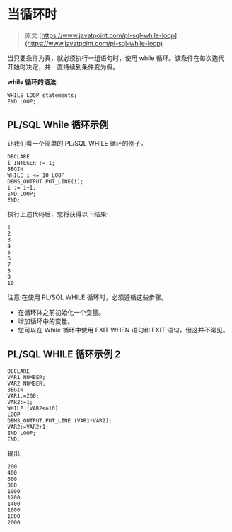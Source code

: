 # 当循环时

> 原文:[https://www.javatpoint.com/pl-sql-while-loop](https://www.javatpoint.com/pl-sql-while-loop)

当只要条件为真，就必须执行一组语句时，使用 while 循环。该条件在每次迭代开始时决定，并一直持续到条件变为假。

**while 循环的语法:**

```
WHILE LOOP statements; 
END LOOP; 
```

## PL/SQL While 循环示例

让我们看一个简单的 PL/SQL WHILE 循环的例子。

```
DECLARE
i INTEGER := 1;
BEGIN
WHILE i <= 10 LOOP
DBMS_OUTPUT.PUT_LINE(i);
i := i+1;
END LOOP;
END;

```

执行上述代码后，您将获得以下结果:

```
1
2
3
4
5
6
7
8
9
10

```

注意:在使用 PL/SQL WHILE 循环时，必须遵循这些步骤。

*   在循环体之前初始化一个变量。
*   增加循环中的变量。
*   您可以在 While 循环中使用 EXIT WHEN 语句和 EXIT 语句，但这并不常见。

## PL/SQL WHILE 循环示例 2

```
DECLARE 
VAR1 NUMBER;
VAR2 NUMBER;
BEGIN 
VAR1:=200;
VAR2:=1;
WHILE (VAR2<=10)
LOOP
DBMS_OUTPUT.PUT_LINE (VAR1*VAR2);
VAR2:=VAR2+1;
END LOOP;
END;

```

输出:

```
200
400
600
800
1000
1200
1400
1600
1800
2000

```